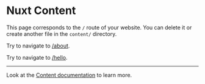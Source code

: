 # Nuxt Content

This page corresponds to the `/` route of your website. You can delete it or create another file in the `content/` directory.

Try to navigate to [/about](/about).

Try to navigate to [/hello](/hello).

---

Look at the [Content documentation](https://content.nuxtjs.org/) to learn more.
